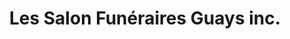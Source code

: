---
title: "Les Salon Funéraires Guays inc."
url: /repentigny/les-salon-funeraires-guays-inc/
shop: funeral directors
---